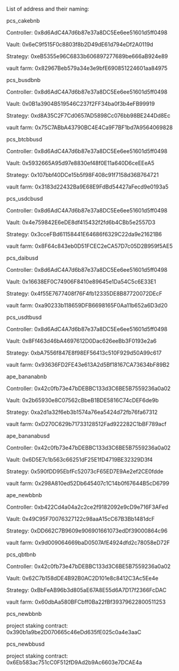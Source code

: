 List of address and their naming:

pcs_cakebnb

Controller: 0x8d6AdC4A7d6b87e37a8DC5Ee6ee51601d5ff0498

Vault: 0x6eC9f515F0c8803f8b2D49dE61d794eDf2A0119d

Strategy: 0xeB5355e96C6833b606897277689be666aB924e89

vault farm: 0x82967Beb579a34e3e9bfE690851224601aa84975

pcs_busdbnb

Controller: 0x8d6AdC4A7d6b87e37a8DC5Ee6ee51601d5ff0498

Vault: 0x0B1a3904B519546C237f2FF34ba0f3b4eFB99919

Strategy: 0xd8A35C2F7Cd0657AD5898Cc076bb98BE244Dd8Ec 

vault farm: 0x75C7ABbA43790BC4E4Ca9F7BF1bd7A9564069828

pcs_btcbbusd

Controller: 0x8d6AdC4A7d6b87e37a8DC5Ee6ee51601d5ff0498

Vault: 0x5932665A95d97e8830ef48f0E11a640D6ceEEeA5

Strategy: 0x107bbf40DCe15b5f98F408c91f7158d36B764721 

vault farm: 0x3183d22432Ba9E68E9FdBd54427aFecd9e0193a5	

pcs_usdcbusd

Controller: 0x8d6AdC4A7d6b87e37a8DC5Ee6ee51601d5ff0498

Vault: 0x4e759842E6eDE8df415432f2fd6b4CBb5e2557D3

Strategy: 0x3cceFBd61158441E64686f6329C22da9e21621B6 

vault farm: 0x8F64c843eb0D51FCEC2eCA57D7c05D2B959f5AE5

pcs_daibusd

Controller: 0x8d6AdC4A7d6b87e37a8DC5Ee6ee51601d5ff0498

Vault: 0x16638EF0C74906F8410e89645e1Da54C5c6E33E1

Strategy: 0x4f55E7677408f76F4fb12335DE8B87720072DEcF 

vault farm: 0xa90233b118659DFB6698165F0Aa11b652a6D3d20

pcs_usdtbusd

Controller: 0x8d6AdC4A7d6b87e37a8DC5Ee6ee51601d5ff0498

Vault: 0x8Ff463d46bA4697612D0Dac626eeBb3F0193e2a6

Strategy: 0xbA7556f847E8f98EF56413c510F929d50A99c617

vault farm: 0x93636FD2FE43e613A2d5Bf18167CA73634bF89B2

ape_bananabnb

Controller: 0x42c0fb73e47bDEBBC133d3C6BE5B7559236a0a02

Vault: 0x2b65930e8C07562cBbeB1BDE5816C74cDEF6de9b

Strategy: 0xa2d1a32f6eb3b1574a76ea5424d72fb76fa67312 

vault farm: 0xD270C629b71733128512Fad922282C1bBF789acf

ape_bananabusd

Controller: 0x42c0fb73e47bDEBBC133d3C6BE5B7559236a0a02

Vault: 0x6D5E7c1b563c66251dF25E1fD4719BE32329D3f4

Strategy: 0x590fDD95EbfFc52073cF65ED7E9Ae2ef2CE0fdde 

vault farm: 0x298A810ed52Db645407c1C14b0f67644B5cD6799

ape_newbbnb

Controller: 0xb422Cd4a04a2c2ce2f9182092e9cD9e716F3AFed

Vault: 0x49C95F70076327122c98aaA15cC67B3Bb1481dcF	

Strategy: 0xDD662C7B9609e906901661073edDf39000864c96 

vault farm: 0x9d009064669baD0507AfE4924dfd2c78058eD72F

pcs_qbtbnb

Controller: 0x42c0fb73e47bDEBBC133d3C6BE5B7559236a0a02

Vault: 0x62C7b158dDE4B92B0AC2D101e8c8412C3Ac5Ee4e	

Strategy: 0xBbFeAB96b3d805aE67A8E55d6A7D17f2366FcDAC

vault farm: 0x60dbAa580BFCbff0Ba22fBf39379622800511253

pcs_newbbnb

project staking contract: 0x390b1a9be2D070665c46eDd635fE025c0a4e3aaC

pcs_newbbusd

project staking contract: 0x6Eb583ac751cC0F512fD9Ad2b9Ac6603e7DCAE4a
